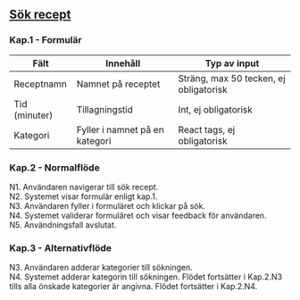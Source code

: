 ## <u>Sök recept</u>
### Kap.1 - Formulär 
| Fält                       	| Innehåll                     	| Typ av input                             	|
|----------------------------	|------------------------------	|------------------------------------------	|
| Receptnamn 	| Namnet på receptet          	| Sträng, max 50 tecken, ej obligatorisk      	|
| Tid (minuter)        	| Tillagningstid     	| Int, ej obligatorisk      	|
| Kategori          	| Fyller i namnet på en kategori           	| React tags, ej obligatorisk      	|

### Kap.2 - Normalflöde
N1. Användaren navigerar till sök recept. <br>
N2. Systemet visar formulär enligt kap.1. <br>
N3. Användaren fyller i formuläret och klickar på sök. <br>
N4. Systemet validerar formuläret och visar feedback för användaren. <br>
N5. Användningsfall avslutat. <br>

### Kap.3 - Alternativflöde
N3. Användaren adderar kategorier till sökningen. <br>
N4. Systemet adderar kategorin till sökningen. Flödet fortsätter i Kap.2.N3 tills alla önskade kategorier är angivna. Flödet fortsätter i Kap.2.N4. <br>
